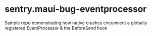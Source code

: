 # sentry.maui-bug-eventprocessor
Sample repo demonstrating how native crashes circumvent a globally registered EventProcessor &amp; the BeforeSend hook
